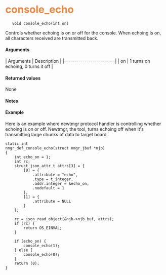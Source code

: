 ## <font color="#F2853F" style="font-size:24pt"> console_echo </font>

```no-highlight
   void console_echo(int on)
```

Controls whether echoing is on or off for the console. When echoing is on, all characters received are transmitted back.

#### Arguments

| Arguments | Description |
|-------------------------|
| on |  1 turns on echoing, 0 turns it off  |


#### Returned values

None

#### Notes

#### Example

Here is an example where newtmgr protocol handler is controlling whether echoing is on or off. Newtmgr, the tool, turns echoing off when it's transmitting large chunks of data to target board.

```no-highlight
static int
nmgr_def_console_echo(struct nmgr_jbuf *njb)
{
    int echo_on = 1;
    int rc;
    struct json_attr_t attrs[3] = {
        [0] = {
            .attribute = "echo",
            .type = t_integer,
            .addr.integer = &echo_on,
            .nodefault = 1
        },
        [1] = {
            .attribute = NULL
        }
    };

    rc = json_read_object(&njb->njb_buf, attrs);
    if (rc) {
        return OS_EINVAL;
    }

    if (echo_on) {
        console_echo(1);
    } else {
        console_echo(0);
    }
    return (0);
}
```

